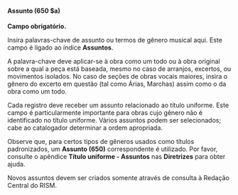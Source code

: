 #### Assunto (650 $a)

**Campo obrigatório.**

Insira palavras-chave de assunto ou termos de gênero musical aqui. Este campo é ligado ao índice **Assuntos**.           

A palavra-chave deve aplicar-se à obra como um todo ou à obra original sobre a qual a peça está baseada, mesmo no caso de arranjos, excertos, ou movimentos isolados. No caso de seções de obras vocais maiores, insira o gênero do excerto em questão (tal como Árias, Marchas) assim como o da obra como um todo.

Cada registro deve receber um assunto relacionado ao título uniforme. Este campo é particularmente importante para obras cujo gênero não é identificado no título uniforme. Vários assuntos podem ser selecionados; cabe ao catalogador determinar a ordem apropriada.

Observe que, para certos tipos de gêneros usados como títulos padronizados, um **Assunto (650)** correspondente é utilizado. Por favor, consulte o apêndice **Título uniforme - Assuntos** nas **Diretrizes** para obter ajuda.

Novos assuntos devem ser criados somente através de consulta à Redação Central do RISM.